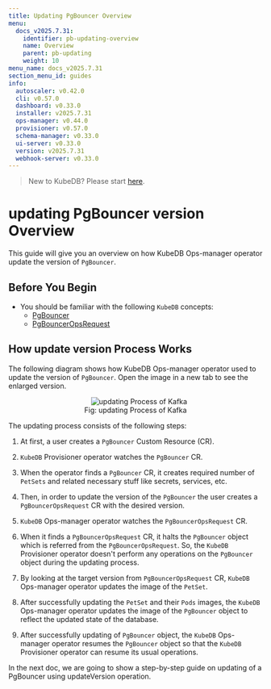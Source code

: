 ```yaml
---
title: Updating PgBouncer Overview
menu:
  docs_v2025.7.31:
    identifier: pb-updating-overview
    name: Overview
    parent: pb-updating
    weight: 10
menu_name: docs_v2025.7.31
section_menu_id: guides
info:
  autoscaler: v0.42.0
  cli: v0.57.0
  dashboard: v0.33.0
  installer: v2025.7.31
  ops-manager: v0.44.0
  provisioner: v0.57.0
  schema-manager: v0.33.0
  ui-server: v0.33.0
  version: v2025.7.31
  webhook-server: v0.33.0
---
```


> New to KubeDB? Please start [here](/docs/v2025.7.31/README).

# updating PgBouncer version Overview

This guide will give you an overview on how KubeDB Ops-manager operator update the version of `PgBouncer`.

## Before You Begin

- You should be familiar with the following `KubeDB` concepts:
  - [PgBouncer](/docs/v2025.7.31/guides/pgbouncer/concepts/pgbouncer)
  - [PgBouncerOpsRequest](/docs/v2025.7.31/guides/pgbouncer/concepts/opsrequest)

## How update version Process Works

The following diagram shows how KubeDB Ops-manager operator used to update the version of `PgBouncer`. Open the image in a new tab to see the enlarged version.

<figure align="center">
  <img alt="updating Process of Kafka" src="/docs/v2025.7.31/images/day-2-operation/pgbouncer/update-version.svg">
<figcaption align="center">Fig: updating Process of Kafka</figcaption>
</figure>

The updating process consists of the following steps:

1. At first, a user creates a `PgBouncer` Custom Resource (CR).

2. `KubeDB` Provisioner  operator watches the `PgBouncer` CR.

3. When the operator finds a `PgBouncer` CR, it creates required number of `PetSets` and related necessary stuff like secrets, services, etc.

4. Then, in order to update the version of the `PgBouncer` the user creates a `PgBouncerOpsRequest` CR with the desired version.

5. `KubeDB` Ops-manager operator watches the `PgBouncerOpsRequest` CR.

6. When it finds a `PgBouncerOpsRequest` CR, it halts the `PgBouncer` object which is referred from the `PgBouncerOpsRequest`. So, the `KubeDB` Provisioner  operator doesn't perform any operations on the `PgBouncer` object during the updating process.  

7. By looking at the target version from `PgBouncerOpsRequest` CR, `KubeDB` Ops-manager operator updates the image of the `PetSet`.

8. After successfully updating the `PetSet` and their `Pods` images, the `KubeDB` Ops-manager operator updates the image of the `PgBouncer` object to reflect the updated state of the database.

9. After successfully updating of `PgBouncer` object, the `KubeDB` Ops-manager operator resumes the `PgBouncer` object so that the `KubeDB` Provisioner  operator can resume its usual operations.

In the next doc, we are going to show a step-by-step guide on updating of a PgBouncer using updateVersion operation.